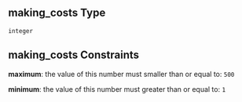 ## making\_costs Type

`integer`

## making\_costs Constraints

**maximum**: the value of this number must smaller than or equal to: `500`

**minimum**: the value of this number must greater than or equal to: `1`
